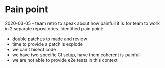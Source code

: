 Pain point
==========

2020-03-05 - team retro to speak about how painfull it is for team to work in 2 separate repositories.
Identified pain point:

  - double patches to made and review
  - time to provide a patch is explode
  - we can't bisect code
  - we have two specific CI setup, have them coherent is painfull
  - we are not able to provide e2e tests in this context
